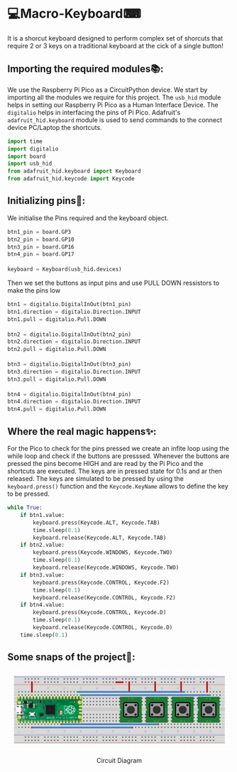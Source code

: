 # 💻Macro-Keyboard⌨
It is a shorcut keyboard designed to perform complex set of shorcuts that require 2 or 3 keys on a traditional keyboard at the cick of a single button!
## Importing the required modules📚:
We use the Raspberry Pi Pico as a CircuitPython device. We start by importing all the modules we require for this project. The `usb_hid` module helps in setting our Raspberry Pi Pico as a Human Interface Device. The `digitalio` helps in interfacing the pins of Pi Pico. Adafruit's `adafruit_hid.keyboard` module is used to send commands to the connect device PC/Laptop the shortcuts.
```Python
import time
import digitalio
import board
import usb_hid
from adafruit_hid.keyboard import Keyboard
from adafruit_hid.keycode import Keycode
```
## Initializing pins📌:
We initialise the Pins required and the keyboard object.
```Python
btn1_pin = board.GP3
btn2_pin = board.GP10
btn3_pin = board.GP16
btn4_pin = board.GP17

keyboard = Keyboard(usb_hid.devices)
```
Then we set the buttons as input pins and use PULL DOWN ressistors to make the pins low
```Python
btn1 = digitalio.DigitalInOut(btn1_pin)
btn1.direction = digitalio.Direction.INPUT
btn1.pull = digitalio.Pull.DOWN

btn2 = digitalio.DigitalInOut(btn2_pin)
btn2.direction = digitalio.Direction.INPUT
btn2.pull = digitalio.Pull.DOWN

btn3 = digitalio.DigitalInOut(btn3_pin)
btn3.direction = digitalio.Direction.INPUT
btn3.pull = digitalio.Pull.DOWN

btn4 = digitalio.DigitalInOut(btn4_pin)
btn4.direction = digitalio.Direction.INPUT
btn4.pull = digitalio.Pull.DOWN

```
## Where the real magic happens✨:
For the Pico to check for the pins pressed we create an infite loop using the while loop and check if the buttons are presssed. Whenever the buttons are pressed the pins become HIGH and are read by the Pi Pico and the shortcuts are executed. The keys are in pressed state for 0.1s and ar then released. The keys are simulated to be pressed by using the `keyboard.press()` function and the `Keycode.KeyName` allows to define the key to be pressed.
```Python
while True:
    if btn1.value:
        keyboard.press(Keycode.ALT, Keycode.TAB)
        time.sleep(0.1)
        keyboard.release(Keycode.ALT, Keycode.TAB)
    if btn2.value:
        keyboard.press(Keycode.WINDOWS, Keycode.TWO)
        time.sleep(0.1)
        keyboard.release(Keycode.WINDOWS, Keycode.TWO)
    if btn3.value:
        keyboard.press(Keycode.CONTROL, Keycode.F2)
        time.sleep(0.1)
        keyboard.release(Keycode.CONTROL, Keycode.F2)
    if btn4.value:
        keyboard.press(Keycode.CONTROL, Keycode.D)
        time.sleep(0.1)
        keyboard.release(Keycode.CONTROL, Keycode.D)
    time.sleep(0.1)
```
## Some snaps of the project📸:
<p align=center>
  <img src="Resources/Circuit.svg">
  <p align=center>Circuit Diagram</p>
</p>